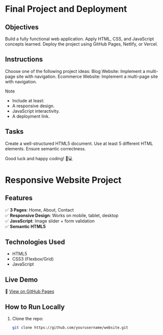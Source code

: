 # Final Project and Deployment

## Objectives
Build a fully functional web application.
Apply HTML, CSS, and JavaScript concepts learned.
Deploy the project using GitHub Pages, Netlify, or Vercel.

## Instructions
Choose one of the following project ideas:
Blog Website: Implement a multi-page site with navigation.
Ecommerce Website: Implement a multi-page site with navigation.

>[!NOTE]
> - Include at least:
> - A responsive design.
> - JavaScript interactivity.
> - A deployment link.

## Tasks

Create a well-structured HTML5 document.
Use at least 5 different HTML elements.
Ensure semantic correctness.

Good luck and happy coding! 🚀💻


# Responsive Website Project  

## Features  
✅ **3 Pages**: Home, About, Contact  
✅ **Responsive Design**: Works on mobile, tablet, desktop  
✅ **JavaScript**: Image slider + form validation  
✅ **Semantic HTML5**  

## Technologies Used  
- HTML5  
- CSS3 (Flexbox/Grid)  
- JavaScript  

## Live Demo  
🔗 [View on GitHub Pages](https://plp-webtechnologies.github.io/feb-2025-final-project-and-deployment-Ogbakidavid/)

## How to Run Locally  
1. Clone the repo:  
   ```bash
   git clone https://github.com/yourusername/website.git